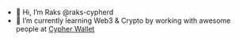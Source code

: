 - 👋 Hi, I’m Raks @raks-cypherd
- 🌱 I’m currently learning Web3 & Crypto by working with awesome people at [Cypher Wallet](https://cypherwallet.io)

<!---
raks-cypherd/raks-cypherd is a ✨ special ✨ repository because its `README.md` (this file) appears on your GitHub profile.
You can click the Preview link to take a look at your changes.
--->
